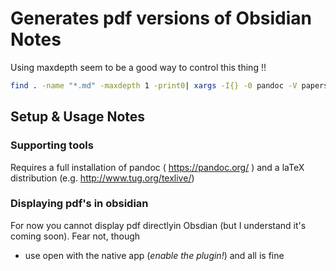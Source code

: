 # Generates pdf versions of Obsidian Notes

Using maxdepth seem to be a good way to control this thing !!
~~~ bash
find . -name "*.md" -maxdepth 1 -print0| xargs -I{} -0 pandoc -V papersize:a4 {} -o {}.pdf
~~~

## Setup & Usage Notes

### Supporting tools
Requires a full installation of pandoc ( https://pandoc.org/ ) and a laTeX distribution (e.g. http://www.tug.org/texlive/)

### Displaying pdf's in obsidian
For now you cannot display pdf directlyin Obsdian (but I understand it's coming soon). Fear not, though

- use open with the native app (*enable the plugin!*) and all is fine
